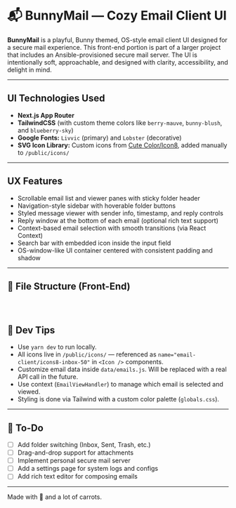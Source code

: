 # 📬 BunnyMail — Cozy Email Client UI

**BunnyMail** is a playful, Bunny themed, OS-style email client UI designed for a secure mail experience. This front-end portion is part of a larger project that includes an Ansible-provisioned secure mail server. The UI is intentionally soft, approachable, and designed with clarity, accessibility, and delight in mind.

---

## UI Technologies Used

- **Next.js App Router**
- **TailwindCSS** (with custom theme colors like `berry-mauve`, `bunny-blush`, and `blueberry-sky`)
- **Google Fonts:** `Livvic` (primary) and `Lobster` (decorative)
- **SVG Icon Library:** Custom icons from [Cute Color/Icon8](https://icons8.com/icons/dusk), added manually to `/public/icons/`

---

## UX Features

- Scrollable email list and viewer panes with sticky folder header
- Navigation-style sidebar with hoverable folder buttons
- Styled message viewer with sender info, timestamp, and reply controls
- Reply window at the bottom of each email (optional rich text support)
- Context-based email selection with smooth transitions (via React Context)
- Search bar with embedded icon inside the input field
- OS-window-like UI container centered with consistent padding and shadow

---

## 📁 File Structure (Front-End)
```bash




```
## 🧪 Dev Tips

- Use `yarn dev` to run locally.
- All icons live in `/public/icons/` — referenced as `name="email-client/icons8-inbox-50"` in `<Icon />` components.
- Customize email data inside `data/emails.js`. Will be replaced with a real API call in the future.
- Use context (`EmailViewHandler`) to manage which email is selected and viewed.
- Styling is done via Tailwind with a custom color palette (`globals.css`).

---

## 📌 To-Do

- [ ] Add folder switching (Inbox, Sent, Trash, etc.)
- [ ] Drag-and-drop support for attachments
- [ ] Implement personal secure mail server
- [ ] Add a settings page for system logs and configs
- [ ] Add rich text editor for composing emails
---

Made with 🧡 and a lot of carrots.
